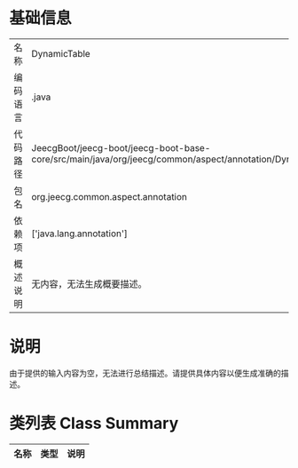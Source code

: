 # 基础信息

|      |      |
|------|------|
| 名称 | DynamicTable |
| 编码语言 | .java |
| 代码路径 | JeecgBoot/jeecg-boot/jeecg-boot-base-core/src/main/java/org/jeecg/common/aspect/annotation/DynamicTable.java |
| 包名 | org.jeecg.common.aspect.annotation |
| 依赖项 | ['java.lang.annotation'] |
| 概述说明 | 无内容，无法生成概要描述。 |

# 说明

由于提供的输入内容为空，无法进行总结描述。请提供具体内容以便生成准确的描述。

# 类列表 Class Summary

| 名称   | 类型  | 说明 |
|-------|------|-------------|





